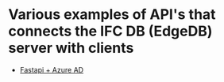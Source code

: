 # Various examples of API's that connects the IFC DB (EdgeDB) server with clients

* [Fastapi + Azure AD](./fastapi_azure_ad.md)